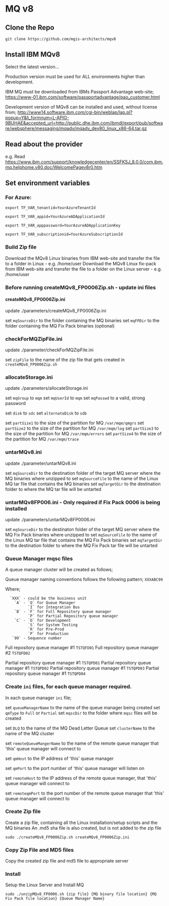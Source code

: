 # MQ v8

## Clone the Repo
`git clone https://github.com/mgis-architects/mqv8`

## Install IBM MQv8

Select the latest version...

Production version must be used for ALL environments higher than development.

IBM MQ must be downloaded from IBMs Passport Advantage web-site;
https://www-01.ibm.com/software/passportadvantage/pao_customer.html

Development version of MQv8 can be installed and used, without license from;
http://www14.software.ibm.com/cgi-bin/weblap/lap.pl?popup=Y&li_formnum=L-APIG-9BUHAE&accepted_url=http://public.dhe.ibm.com/ibmdl/export/pub/software/websphere/messaging/mqadv/mqadv_dev80_linux_x86-64.tar.gz

## Read about the provider

e.g. Read https://www.ibm.com/support/knowledgecenter/en/SSFKSJ_8.0.0/com.ibm.mq.helphome.v80.doc/WelcomePagev8r0.htm

## Set environment variables
### For Azure:
`export TF_VAR_tenantid=YourAzureTenantId`

`export TF_VAR_appid=YourAzureADApplicationId`

`export TF_VAR_apppassword=YourAzureADApplicationKey`

`export TF_VAR_subscriptionid=YourAzureSubscriptionId`

### Build Zip file

Download the MQv8 Linux binaries from IBM web-site and transfer the file to a folder in Linux - e.g. /home/user
Download the MQv8 Linux fix-pack from IBM web-site and transfer the file to a folder on the Linux server - e.g. /home/user

### Before running createMQv8_FP0006Zip.sh - update ini files
#### createMQv8_FP0006Zip.ini
update ./parameters/createMQv8_FP0006Zip.ini

set `mqSourceDir` to the folder containing the MQ binaries
set `mqFPDir` to the folder containing the MQ Fix Pack binaries (optional)

### checkForMQZipFile.ini
update ./parameter/checkForMQZipFile.ini

set `zipFile` to the name of the zip file that gets created in `createMQv8_FP0006Zip.sh`

### allocateStorage.ini
update ./parameters/allocateStorage.ini

set `mqGroup` to `mqm`
set `mqUserId` to `mqm`
set `mqPasswd` to a valid, strong password

set `disk` to `sdc`
set `alternateDisk` to `sdb`

set `partSize1` to the size of the partition for MQ `/var/mqm/qmgrs`
set `partSize2` to the size of the partition for MQ `/var/mqm/log`
set `partSize3` to the size of the partition for MQ `/var/mqm/errors`
set `partSize4` to the size of the partition for MQ `/var/mqm/trace`

### untarMQv8.ini
update ./parameter/untarMQv8.ini

set `mqSourceDir` to the destination folder of the target MQ server where the MQ binaries where unzipped to
set `mqSourceFile` to the name of the Linux MQ tar file that contains the MQ binaries
set `mqTargetDir` to the destination folder to where the MQ tar file will be untarted

### untarMQv8FP006.ini - Only required if Fix Pack 0006 is being installed
update ./parameters/untarMQv8FP0006.ini

set `mqSourceDir` to the destinaton folder of the target MQ server where the MQ Fix Pack binaries where unzipped to
set `mqSourceFile` to the name of the Linux MQ tar file that contains the MQ Fix Pack binaries
set `mqTargetDir` to the destination folder to where the MQ Fix Pack tar file will be untarted

### Queue Manager mqsc files
A queue manager cluster will be created as follows;

Queue manager naming conventions follows the following pattern;
   `XXXABC99`

   Where;

      `XXX` - could be the business unit
        `A` - `Q` for Queue Manager
              `I` for Integration Bus
        `B` - `F` for Full Repository queue manager
              `P` for Partial Repository queue manager
        `C` - `D` for Development
              `S` for System Testing
              `R` for Pre-Prod
              `P` for Production
       `99` - Sequence number
  
Full repository queue manager #1 `TSTQFD01`
Full repository queue manager #2 `TSTQFD02`

Partial repository queue manager #1 `TSTQPD01`
Partial repository queue manager #1 `TSTQPD02`
Partial repository queue manager #1 `TSTQPD03`
Partial repository queue manager #1 `TSTQPD04`

### Create `ini` files, for each queue manager required.
In each queue manager `ini` file;

set `queueManagerName` to the name of the queue manager being created
set `qmType` to `Full` or `Partial`
set `mqscDir` to the folder where `mqsc` files will be created

set `DLQ` to the name of the MQ Dead Letter Queue 
set `clusterName` to the name of the MQ cluster

set `remoteQueueMangerName` to the name of the remote queue manager that 'this' queue manager will connect to

set `qmHost` to the IP address of 'this' queue manager

set `qmPort` to the port number of 'this' queue manager will listen on

set `remoteHost` to the IP address of the remote queue manager, that 'this' queue manager will connect to

set `remoteqmPort` to the port number of the remote queue manager that 	'this' queue manager will connect to


### Create Zip file
Create a zip file, containing all the Linux installation/setup scripts and the MQ binaries
An .md5 sha file is also created, but is not added to the zip file

`sudo ./createMQv8_FP0006Zip.sh createMQv8_FP0006Zip.ini`

### Copy Zip File and MD5 files
Copy the created zip file and md5 file to appropriate server 

### Install
Setup the Linux Server and Install MQ

`sudo ./unzipMQv8_FP0006.sh {zip file} {MQ binary file location} {MQ Fix Pack file location} {Queue Manager Name}`
